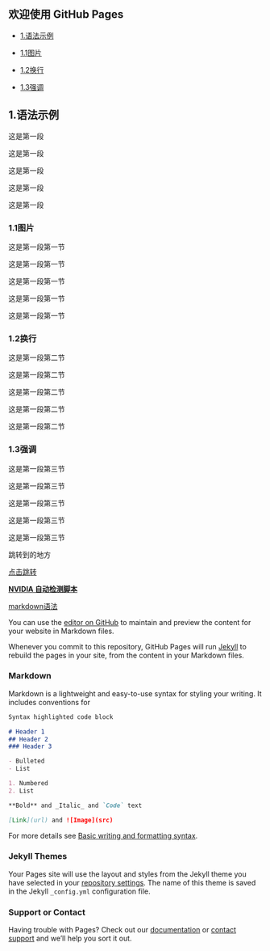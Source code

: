 ## 欢迎使用 GitHub Pages 


* [1.语法示例](#1)

 * [1.1图片](#1.1)

 * [1.2换行](#1.2)

 * [1.3强调](#1.3)


<h2 id="1">1.语法示例</h2>

这是第一段

这是第一段

这是第一段

这是第一段

这是第一段

<h3 id="1.1">1.1图片</h3>

这是第一段第一节

这是第一段第一节

这是第一段第一节

这是第一段第一节

这是第一段第一节

<h3 id="1.2">1.2换行</h3>

这是第一段第二节

这是第一段第二节

这是第一段第二节

这是第一段第二节

这是第一段第二节

<h3 id="1.1">1.3强调</h3>

这是第一段第三节

这是第一段第三节

这是第一段第三节

这是第一段第三节

这是第一段第三节

<span id="jump">跳转到的地方</span>

[点击跳转](#jump)

**[NVIDIA 自动检测脚本](./nvidia.md)**

[markdown语法](https://github.com/cdoco/markdown-syntax#%E9%94%9A%E7%82%B9)

You can use the [editor on GitHub](https://github.com/mtl-123/mtl-123.github.io/edit/master/README.md) to maintain and preview the content for your website in Markdown files.

Whenever you commit to this repository, GitHub Pages will run [Jekyll](https://jekyllrb.com/) to rebuild the pages in your site, from the content in your Markdown files.

### Markdown

Markdown is a lightweight and easy-to-use syntax for styling your writing. It includes conventions for

```markdown
Syntax highlighted code block

# Header 1
## Header 2
### Header 3

- Bulleted
- List

1. Numbered
2. List

**Bold** and _Italic_ and `Code` text

[Link](url) and ![Image](src)
```

For more details see [Basic writing and formatting syntax](https://docs.github.com/en/github/writing-on-github/getting-started-with-writing-and-formatting-on-github/basic-writing-and-formatting-syntax).

### Jekyll Themes

Your Pages site will use the layout and styles from the Jekyll theme you have selected in your [repository settings](https://github.com/mtl-123/mtl-123.github.io/settings/pages). The name of this theme is saved in the Jekyll `_config.yml` configuration file.

### Support or Contact

Having trouble with Pages? Check out our [documentation](https://docs.github.com/categories/github-pages-basics/) or [contact support](https://support.github.com/contact) and we’ll help you sort it out.
